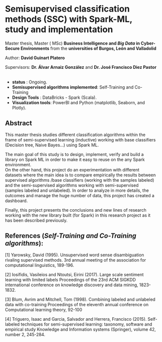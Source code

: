 # Semisupervised classification methods (SSC) with Spark-ML, study and implementation 

#### 
Master thesis, Master ( MSc) **Business Intelligence and *Big Data* in Cyber-Secure Environments**  from the **universities of Burgos, León and Valladolid** 

Author: **David Guinart Platero** 

Supervisors: **Dr. Álvar Arnaiz González** and **Dr. José Francisco Diez Pastor**

######
- __status__ : Ongoing.
- __Semisupervised algorithms implemented__:  Self-Training and Co-Training
- __Design Tools__ : DataBricks - Spark (Scala).
- __Visualization tools__: PowerBI and Python (matplotlib, Seaborn, and Plotly).

## Abstract
This master thesis studies different classification algorithms within the frame of semi-supervised  learning (inductive) working with base classifiers (Decision tree, Naive Bayes...) using Spark ML. 

The main goal of this study is to design, implement, verify and build a library on Spark ML in order to make it easy to reuse on the any Spark environment.  
On the other hand, this project do an experimentation with different datasets where the main idea is to compare empirically the results between supervised algorithms /base classifiers (working with the samples labeled) and the semi-supervised algorithms working with semi-supervised (samples labeled and unlabeled). 
In order to analyze in more details, the outcomes and manage the huge number of data, this project has created a dashboard.

Finally, this project presents the conclusions and new lines of research working with the new library built (for Spark) in this research project as it has been described previously.




##  References (_Self-Training and Co-Training algorithms_):

<a id="1">[1]</a> 
Yarowsky, David (1995). 
Unsupervised word sense disambiguation rivaling supervised methods.
3rd annual meeting of the association for computational linguistics, 189-196.

<a id="1">[2]</a> 
Iosifidis, Vasileios and Ntoutsi, Eirini (2017). 
Large scale sentiment learning with limited labels 
Proceedings of the 23rd ACM SIGKDD international conference on knowledge discovery and data mining, 1823-1832.

<a id="1">[3]</a> 
Blum, Avrim and Mitchell, Tom (1998). 
Combining labeled and unlabeled data with co-training
Proceedings of the eleventh annual conference on Computational learning theory, 92-100

<a id="1">[4]</a> 
Triguero, Isaac and Garcia, Salvador and Herrera, Francisco (2015). 
Self-labeled techniques for semi-supervised learning: taxonomy, software and empirical study
Knowledge and Information systems (Springer), volume 42, number 2, 245-284.



